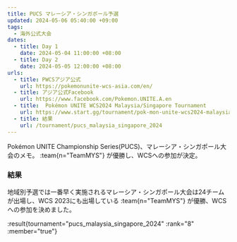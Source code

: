 ```yaml
---
title: PUCS マレーシア・シンガポール予選
updated: 2024-05-06 05:40:00 +09:00
tags:
  - 海外公式大会
dates:
  - title: Day 1
    date: 2024-05-04 11:00:00 +08:00
  - title: Day 2
    date: 2024-05-05 12:00:00 +08:00
urls:
  - title: PWCSアジア公式
    url: https://pokemonunite-wcs-asia.com/en/
  - title: アジア公式Facebook
    url: https://www.facebook.com/Pokemon.UNITE.A.en
  - title:  Pokémon UNITE WCS2024 Malaysia/Singapore Tournament
    url: https://www.start.gg/tournament/pok-mon-unite-wcs2024-malaysia-singapore-tournament-1/details
  - title: 結果
    url: /tournament/pucs_malaysia_singapore_2024
---
```


Pokémon UNITE Championship Series(PUCS)、マレーシア・シンガポール大会のメモ。 :team{n="TeamMYS"} が優勝し、WCSへの参加が決定。

<!-- more -->

### 結果
地域別予選では一番早く実施されるマレーシア・シンガポール大会は24チームが出場し、WCS 2023にも出場している :team{n="TeamMYS"} が優勝、WCSへの参加を決めました。

:result{tournament="pucs_malaysia_singapore_2024" :rank="8" :member="true"}